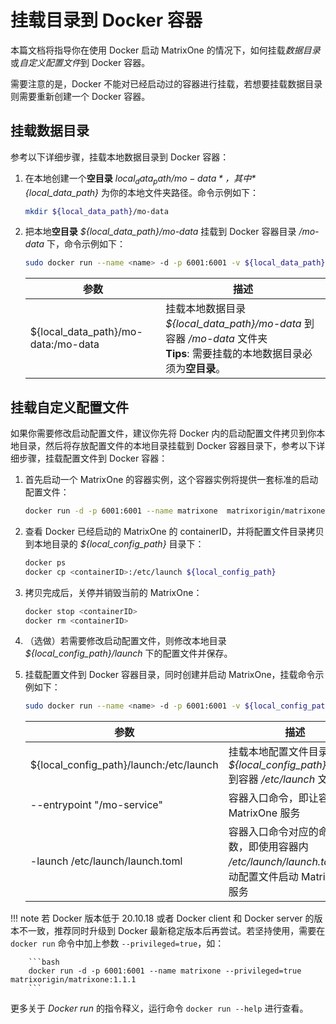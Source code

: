 # 挂载目录到 Docker 容器

本篇文档将指导你在使用 Docker 启动 MatrixOne 的情况下，如何挂载*数据目录*或*自定义配置文件*到 Docker 容器。

需要注意的是，Docker 不能对已经启动过的容器进行挂载，若想要挂载数据目录则需要重新创建一个 Docker 容器。

## 挂载数据目录

参考以下详细步骤，挂载本地数据目录到 Docker 容器：

1. 在本地创建一个**空目录** *${local_data_path}/mo-data*，其中 *${local_data_path}* 为你的本地文件夹路径。命令示例如下：

    ```bash
    mkdir ${local_data_path}/mo-data
    ```

2. 把本地**空目录** *${local_data_path}/mo-data* 挂载到 Docker 容器目录 */mo-data* 下，命令示例如下：

    ```bash
    sudo docker run --name <name> -d -p 6001:6001 -v ${local_data_path}/mo-data:/mo-data:rw matrixorigin/matrixone:1.1.1
    ```

     | 参数                                | 描述                                                                                                                           |
     | ----------------------------------- | ------------------------------------------------------------------------------------------------------------------------------ |
     | ${local_data_path}/mo-data:/mo-data | 挂载本地数据目录 *${local_data_path}/mo-data* 到容器 */mo-data* 文件夹 <br> __Tips__: 需要挂载的本地数据目录必须为**空目录**。 |

## 挂载自定义配置文件

如果你需要修改启动配置文件，建议你先将 Docker 内的启动配置文件拷贝到你本地目录，然后将存放配置文件的本地目录挂载到 Docker 容器目录下，参考以下详细步骤，挂载配置文件到 Docker 容器：

1. 首先启动一个 MatrixOne 的容器实例，这个容器实例将提供一套标准的启动配置文件：

    ```bash
    docker run -d -p 6001:6001 --name matrixone  matrixorigin/matrixone:1.1.1
    ```

2. 查看 Docker 已经启动的 MatrixOne 的 containerID，并将配置文件目录拷贝到本地目录的 *${local_config_path}* 目录下：

    ```bash
    docker ps
    docker cp <containerID>:/etc/launch ${local_config_path}
    ```

3. 拷贝完成后，关停并销毁当前的 MatrixOne：

    ```bash
    docker stop <containerID>
    docker rm <containerID>
    ```

4. （选做）若需要修改启动配置文件，则修改本地目录 *${local_config_path}/launch* 下的配置文件并保存。

6. 挂载配置文件到 Docker 容器目录，同时创建并启动 MatrixOne，挂载命令示例如下：

     ```bash
     sudo docker run --name <name> -d -p 6001:6001 -v ${local_config_path}/launch:/etc/launch:rw  --entrypoint "/mo-service" matrixorigin/matrixone:1.1.1 -launch /etc/launch/launch.toml
     ```

     | 参数                                    | 描述                                                                                               |
     | --------------------------------------- | -------------------------------------------------------------------------------------------------- |
     | ${local_config_path}/launch:/etc/launch | 挂载本地配置文件目录 *${local_config_path}/launch* 到容器 */etc/launch* 文件夹                     |
     | --entrypoint "/mo-service"              | 容器入口命令，即让容器启动 MatrixOne 服务                                                          |
     | -launch /etc/launch/launch.toml         | 容器入口命令对应的命令参数，即使用容器内 */etc/launch/launch.toml* 启动配置文件启动 MatrixOne 服务 |

!!! note
        若 Docker 版本低于 20.10.18 或者 Docker client 和 Docker server 的版本不一致，推荐同时升级到 Docker 最新稳定版本后再尝试。若坚持使用，需要在 ```docker run``` 命令中加上参数 ```--privileged=true```，如：

        ```bash
        docker run -d -p 6001:6001 --name matrixone --privileged=true matrixorigin/matrixone:1.1.1
        ```

更多关于 *Docker run* 的指令释义，运行命令 `docker run --help` 进行查看。
